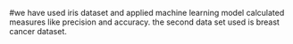 #we have used iris dataset and applied machine learning model calculated measures like precision and accuracy.
the second data set used  is breast cancer dataset.
